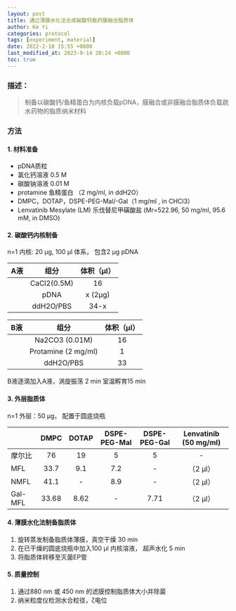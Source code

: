 ```yaml
---
layout: post
title: 通过薄膜水化法合成碳酸钙载药膜融合脂质体
author: Ke Yi
categories: protocol
tags: [experiment, material]
date: 2022-2-18 15:55 +0800
last_modified_at: 2023-9-14 20:24 +0800
toc: true
---
```

### 描述：
>制备以碳酸钙/鱼精蛋白为内核负载pDNA，膜融合或非膜融合脂质体负载疏水药物的脂质纳米材料

### 方法
#### 1. 材料准备
- pDNA质粒
- 氯化钙溶液 0.5 M
- 碳酸钠溶液 0.01 M
- protamine 鱼精蛋白 （2 mg/ml, in ddH2O）
- DMPC，DOTAP，DSPE-PEG-Mal/-Gal（1 mg/ml , in CHCl3）
- Lenvatinib Mesylate (LM) 乐伐替尼甲磺酸盐 (Mr=522.96, 50 mg/ml, 95.6 mM, in DMSO)

#### 2. 碳酸钙内核制备
n=1 内核: 20 µg, 100 µl 体系， 包含2 µg pDNA

| A液 |    组分     | 体积（µl） |
| --- |:-----------:|:----------:|
|     | CaCl2(0.5M) |     16     |
|     |    pDNA     |  x (2µg)   |
|     |  ddH2O/PBS  |    34-x    |

| B液 |        组分         | 体积（µl） |
| --- |:-------------------:|:----------:|
|     |   Na2CO3 (0.01M)    |     16     |
|     | Protamine (2 mg/ml) |     1      |
|     |      ddH2O/PBS      |     33     |

B液逐滴加入A液，涡旋振荡 2 min
室温孵育15 min

#### 3. 外层脂质体
n=1 外层：50 µg， 配置于圆底烧瓶

|         | DMPC  | DOTAP | DSPE-PEG-Mal | DSPE-PEG-Gal | Lenvatinib (50 mg/ml) |
| ------- |:-----:|:-----:|:------------:|:------------:|:------------:|
| 摩尔比  |  76   |  19   |      5       |      5       |      -       |
| MFL     | 33.7  |  9.1  |     7.2      |      -       |   （2 µl）   |
| NMFL    | 41.1  |   -   |     8.9      |      -       |   （2 µl）   |
| Gal-MFL | 33.68 | 8.62  |      -       |     7.71     |   （2 µl）   |

#### 4. 薄膜水化法制备脂质体
1. 旋转蒸发制备脂质体薄膜，真空干燥 30 min
2. 在已干燥的圆底烧瓶中加入100 µl 内核溶液， 超声水化 5 min
3. 将脂质体转移至灭菌EP管

#### 5. 质量控制
1. 通过880 nm 或 450 nm 的滤膜控制脂质体大小并除菌
2. 纳米粒度仪检测水合粒径，ζ电位
